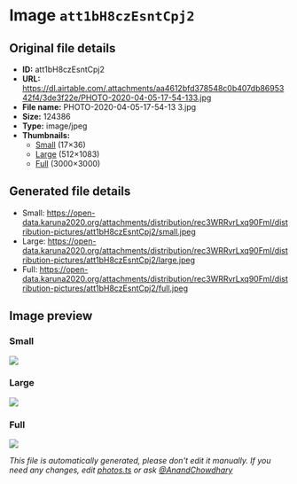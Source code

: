 # Image `att1bH8czEsntCpj2`

## Original file details

- **ID:** att1bH8czEsntCpj2
- **URL:** https://dl.airtable.com/.attachments/aa4612bfd378548c0b407db8695342f4/3de3f22e/PHOTO-2020-04-05-17-54-133.jpg
- **File name:** PHOTO-2020-04-05-17-54-13 3.jpg
- **Size:** 124386
- **Type:** image/jpeg
- **Thumbnails:**
  - [Small](https://dl.airtable.com/.attachmentThumbnails/2bd45783a4cd2ade137adaf254a0d8e5/5ec8a0e9) (17×36)
  - [Large](https://dl.airtable.com/.attachmentThumbnails/f2027c74f623b890480f09c0ae2ced52/9fcc4563) (512×1083)
  - [Full](https://dl.airtable.com/.attachmentThumbnails/2c4534f0d2c9becd835ae73e32743414/109f13d5) (3000×3000)

## Generated file details

- Small: https://open-data.karuna2020.org/attachments/distribution/rec3WRRvrLxq90FmI/distribution-pictures/att1bH8czEsntCpj2/small.jpeg
- Large: https://open-data.karuna2020.org/attachments/distribution/rec3WRRvrLxq90FmI/distribution-pictures/att1bH8czEsntCpj2/large.jpeg
- Full: https://open-data.karuna2020.org/attachments/distribution/rec3WRRvrLxq90FmI/distribution-pictures/att1bH8czEsntCpj2/full.jpeg

## Image preview

### Small

![](https://open-data.karuna2020.org/attachments/distribution/rec3WRRvrLxq90FmI/distribution-pictures/att1bH8czEsntCpj2/small.jpeg)

### Large

![](https://open-data.karuna2020.org/attachments/distribution/rec3WRRvrLxq90FmI/distribution-pictures/att1bH8czEsntCpj2/large.jpeg)

### Full

![](https://open-data.karuna2020.org/attachments/distribution/rec3WRRvrLxq90FmI/distribution-pictures/att1bH8czEsntCpj2/full.jpeg)

_This file is automatically generated, please don't edit it manually. If you need any changes, edit [photos.ts](/photos.ts) or ask [@AnandChowdhary](https://github.com/AnandChowdhary)_
